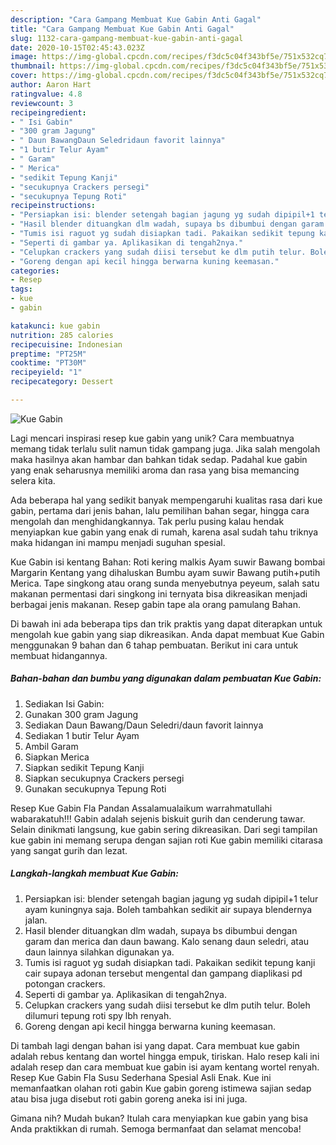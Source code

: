 ```yaml
---
description: "Cara Gampang Membuat Kue Gabin Anti Gagal"
title: "Cara Gampang Membuat Kue Gabin Anti Gagal"
slug: 1132-cara-gampang-membuat-kue-gabin-anti-gagal
date: 2020-10-15T02:45:43.023Z
image: https://img-global.cpcdn.com/recipes/f3dc5c04f343bf5e/751x532cq70/kue-gabin-foto-resep-utama.jpg
thumbnail: https://img-global.cpcdn.com/recipes/f3dc5c04f343bf5e/751x532cq70/kue-gabin-foto-resep-utama.jpg
cover: https://img-global.cpcdn.com/recipes/f3dc5c04f343bf5e/751x532cq70/kue-gabin-foto-resep-utama.jpg
author: Aaron Hart
ratingvalue: 4.8
reviewcount: 3
recipeingredient:
- " Isi Gabin"
- "300 gram Jagung"
- " Daun BawangDaun Seledridaun favorit lainnya"
- "1 butir Telur Ayam"
- " Garam"
- " Merica"
- "sedikit Tepung Kanji"
- "secukupnya Crackers persegi"
- "secukupnya Tepung Roti"
recipeinstructions:
- "Persiapkan isi: blender setengah bagian jagung yg sudah dipipil+1 telur ayam kuningnya saja. Boleh tambahkan sedikit air supaya blendernya jalan."
- "Hasil blender dituangkan dlm wadah, supaya bs dibumbui dengan garam dan merica dan daun bawang. Kalo senang daun seledri, atau daun lainnya silahkan digunakan ya."
- "Tumis isi raguot yg sudah disiapkan tadi. Pakaikan sedikit tepung kanji cair supaya adonan tersebut mengental dan gampang diaplikasi pd potongan crackers."
- "Seperti di gambar ya. Aplikasikan di tengah2nya."
- "Celupkan crackers yang sudah diisi tersebut ke dlm putih telur. Boleh dilumuri tepung roti spy lbh renyah."
- "Goreng dengan api kecil hingga berwarna kuning keemasan."
categories:
- Resep
tags:
- kue
- gabin

katakunci: kue gabin 
nutrition: 285 calories
recipecuisine: Indonesian
preptime: "PT25M"
cooktime: "PT30M"
recipeyield: "1"
recipecategory: Dessert

---
```



![Kue Gabin](https://img-global.cpcdn.com/recipes/f3dc5c04f343bf5e/751x532cq70/kue-gabin-foto-resep-utama.jpg)

Lagi mencari inspirasi resep kue gabin yang unik? Cara membuatnya memang tidak terlalu sulit namun tidak gampang juga. Jika salah mengolah maka hasilnya akan hambar dan bahkan tidak sedap. Padahal kue gabin yang enak seharusnya memiliki aroma dan rasa yang bisa memancing selera kita.

Ada beberapa hal yang sedikit banyak mempengaruhi kualitas rasa dari kue gabin, pertama dari jenis bahan, lalu pemilihan bahan segar, hingga cara mengolah dan menghidangkannya. Tak perlu pusing kalau hendak menyiapkan kue gabin yang enak di rumah, karena asal sudah tahu triknya maka hidangan ini mampu menjadi suguhan spesial.

Kue Gabin isi kentang Bahan: Roti kering malkis Ayam suwir Bawang bombai Margarin Kentang yang dihaluskan Bumbu ayam suwir Bawang putih+putih Merica. Tape singkong atau orang sunda menyebutnya peyeum, salah satu makanan permentasi dari singkong ini ternyata bisa dikreasikan menjadi berbagai jenis makanan. Resep gabin tape ala orang pamulang Bahan.


Di bawah ini ada beberapa tips dan trik praktis yang dapat diterapkan untuk mengolah kue gabin yang siap dikreasikan. Anda dapat membuat Kue Gabin menggunakan 9 bahan dan 6 tahap pembuatan. Berikut ini cara untuk membuat hidangannya.

<!--inarticleads1-->

##### Bahan-bahan dan bumbu yang digunakan dalam pembuatan Kue Gabin:

1. Sediakan  Isi Gabin:
1. Gunakan 300 gram Jagung
1. Sediakan  Daun Bawang/Daun Seledri/daun favorit lainnya
1. Sediakan 1 butir Telur Ayam
1. Ambil  Garam
1. Siapkan  Merica
1. Siapkan sedikit Tepung Kanji
1. Siapkan secukupnya Crackers persegi
1. Gunakan secukupnya Tepung Roti


Resep Kue Gabin Fla Pandan Assalamualaikum warrahmatullahi wabarakatuh!!! Gabin adalah sejenis biskuit gurih dan cenderung tawar. Selain dinikmati langsung, kue gabin sering dikreasikan. Dari segi tampilan kue gabin ini memang serupa dengan sajian roti Kue gabin memiliki citarasa yang sangat gurih dan lezat. 

<!--inarticleads2-->

##### Langkah-langkah membuat Kue Gabin:

1. Persiapkan isi: blender setengah bagian jagung yg sudah dipipil+1 telur ayam kuningnya saja. Boleh tambahkan sedikit air supaya blendernya jalan.
1. Hasil blender dituangkan dlm wadah, supaya bs dibumbui dengan garam dan merica dan daun bawang. Kalo senang daun seledri, atau daun lainnya silahkan digunakan ya.
1. Tumis isi raguot yg sudah disiapkan tadi. Pakaikan sedikit tepung kanji cair supaya adonan tersebut mengental dan gampang diaplikasi pd potongan crackers.
1. Seperti di gambar ya. Aplikasikan di tengah2nya.
1. Celupkan crackers yang sudah diisi tersebut ke dlm putih telur. Boleh dilumuri tepung roti spy lbh renyah.
1. Goreng dengan api kecil hingga berwarna kuning keemasan.


Di tambah lagi dengan bahan isi yang dapat. Cara membuat kue gabin adalah rebus kentang dan wortel hingga empuk, tiriskan. Halo resep kali ini adalah resep dan cara membuat kue gabin isi ayam kentang wortel renyah. Resep Kue Gabin Fla Susu Sederhana Spesial Asli Enak. Kue ini memanfaatkan olahan roti gabin Kue gabin goreng istimewa sajian sedap atau bisa juga disebut roti gabin goreng aneka isi ini juga. 

Gimana nih? Mudah bukan? Itulah cara menyiapkan kue gabin yang bisa Anda praktikkan di rumah. Semoga bermanfaat dan selamat mencoba!
